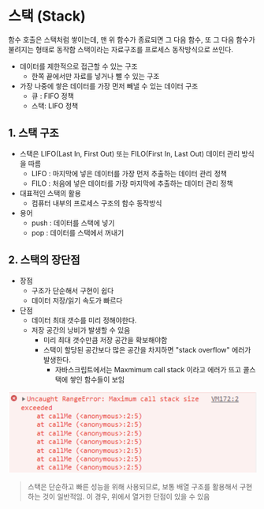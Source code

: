 # 스택 (Stack)

함수 호출은 스택처럼 쌓이는데, 맨 위 함수가 종료되면 그 다음 함수, 또 그 다음 함수가 불려지는 형태로 동작함
스택이라는 자료구조를 프로세스 동작방식으로 쓰인다.

- 데이터를 제한적으로 접근할 수 있는 구조
    - 한쪽 끝에서만 자료를 넣거나 뺄 수 있는 구조
- 가장 나중에 쌓은 데이터를 가장 먼저 빼낼 수 있는 데이터 구조
    - 큐 : FIFO 정책
    - 스택: LIFO 정책

## 1. 스택 구조

- 스택은 LIFO(Last In, First Out) 또는 FILO(First In, Last Out) 데이터 관리 방식을 따름
    - LIFO : 마지막에 넣은 데이터를 가장 먼저 추출하는 데이터 관리 정책
    - FILO : 처음에 넣은 데이터를 가장 마지막에 추출하는 데이터 관리 정책
- 대표적인 스택의 활용
    - 컴퓨터 내부의 프로세스 구조의 함수 동작방식
- 용어
    - push : 데이터를 스택에 넣기
    - pop : 데이터를 스택에서 꺼내기

## 2. 스택의 장단점

- 장점
    - 구조가 단순해서 구현이 쉽다
    - 데이터 저장/읽기 속도가 빠르다
- 단점
    - 데이터 최대 갯수를 미리 정해야한다.
    - 저장 공간의 낭비가 발생할 수 있음
        - 미리 최대 갯수만큼 저장 공간을 확보해야함
        - 스택이 할당된 공간보다 많은 공간을 차지하면 "stack overflow" 에러가 발생한다.
            - 자바스크립트에서는 Maxmimum call stack 이라고 에러가 뜨고 콜스택에 쌓인 함수들이 보임

![call stack error](../img/data-structure/stack.png)

> 스택은 단순하고 빠른 성능을 위해 사용되므로, 보통 배열 구조를 활용해서 구현하는 것이 일반적임.
이 경우, 위에서 열거한 단점이 있을 수 있음
